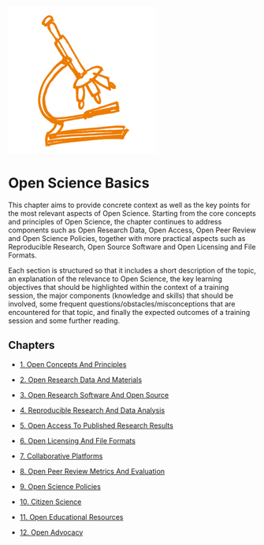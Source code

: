 ![](7f8a81e8-98a1-4af0-8b77-ff24454ca171.png)

# Open Science Basics

This chapter aims to provide concrete context as well as the key points
for the most relevant aspects of Open Science. Starting from the core
concepts and principles of Open Science, the chapter continues to
address components such as Open Research Data, Open Access, Open Peer
Review and Open Science Policies, together with more practical aspects
such as Reproducible Research, Open Source Software and Open Licensing
and File Formats.

Each section is structured so that it includes a short description of
the topic, an explanation of the relevance to Open Science, the key
learning objectives that should be highlighted within the context of a
training session, the major components (knowledge and skills) that
should be involved, some frequent questions/obstacles/misconceptions
that are encountered for that topic, and finally the expected outcomes
of a training session and some further reading.

## Chapters

  - [1. Open Concepts And
    Principles](https://github.com/Open-Science-Training-Handbook/Open-Science-Training-Handbook_EN/blob/master/02OpenScienceBasics/01OpenConceptsAndPrinciples.md)

  - [2. Open Research Data And
    Materials](https://github.com/Open-Science-Training-Handbook/Open-Science-Training-Handbook_EN/blob/master/02OpenScienceBasics/02OpenResearchDataAndMaterials.md)

  - [3. Open Research Software And Open
    Source](https://github.com/Open-Science-Training-Handbook/Open-Science-Training-Handbook_EN/blob/master/02OpenScienceBasics/03OpenResearchSoftwareAndOpenSource.md)

  - [4. Reproducible Research And Data
    Analysis](https://github.com/Open-Science-Training-Handbook/Open-Science-Training-Handbook_EN/blob/master/02OpenScienceBasics/04ReproducibleResearchAndDataAnalysis.md)

  - [5. Open Access To Published Research
    Results](https://github.com/Open-Science-Training-Handbook/Open-Science-Training-Handbook_EN/blob/master/02OpenScienceBasics/05OpenAccessToPublishedResearchResults.md)

  - [6. Open Licensing And File
    Formats](https://github.com/Open-Science-Training-Handbook/Open-Science-Training-Handbook_EN/blob/master/02OpenScienceBasics/06OpenLicensingAndFileFormats.md)

  - [7. Collaborative
    Platforms](https://github.com/Open-Science-Training-Handbook/Open-Science-Training-Handbook_EN/blob/master/02OpenScienceBasics/07CollaborativePlatforms.md)

  - [8. Open Peer Review Metrics And
    Evaluation](https://github.com/Open-Science-Training-Handbook/Open-Science-Training-Handbook_EN/blob/master/02OpenScienceBasics/08OpenPeerReviewMetricsAndEvaluation.md)

  - [9. Open Science
    Policies](https://github.com/Open-Science-Training-Handbook/Open-Science-Training-Handbook_EN/blob/master/02OpenScienceBasics/09OpenSciencePolicies.md)

  - [10. Citizen
    Science](https://github.com/Open-Science-Training-Handbook/Open-Science-Training-Handbook_EN/blob/master/02OpenScienceBasics/10CitizenScience.md)

  - [11. Open Educational
    Resources](https://github.com/Open-Science-Training-Handbook/Open-Science-Training-Handbook_EN/blob/master/02OpenScienceBasics/11OpenEducationalResources.md)

  - [12. Open
    Advocacy](https://github.com/Open-Science-Training-Handbook/Open-Science-Training-Handbook_EN/blob/master/02OpenScienceBasics/12OpenAdvocacy.md)
